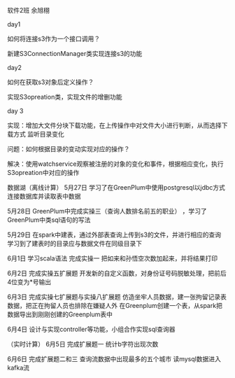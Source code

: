 软件2班 余旭栩

day1

如何将连接s3作为一个接口调用？

新建S3ConnectionManager类实现连接s3的功能

day2

如何在获取s3对象后定义操作？

实现S3opreation类，实现文件的增删功能

day 3 

实现：增加大文件分块下载功能，在上传操作中对文件大小进行判断，从而选择下载方式
监听目录变化

问题：如何根据目录的变动实现对应的操作？

解决：使用watchservice观察被注册的对象的变化和事件，根据相应变化，执行S3opreation中对应的操作

数据湖（离线计算）
5月27日
学习了在GreenPlum中使用postgresql以jdbc方式连接数据库并读取表中数据

5月28日
GreenPlum中完成实操三（查询人数排名前五的职业）
，学习了GreenPlum中类sql语句的写法

5月29日
在spark中建表，通过外部表查询上传到s3的文件，并进行相应的查询
学习到了建表时的目录应与数据文件在同级目录下

6月1日
学习scala语法
完成实操一
把如来和孙悟空次数加起来，并将结果打印


6月2日
完成实操五扩展题
开发新的自定义函数，对身份证号码脱敏处理，把前后4位变为*号输出

6月3日
完成实操七扩展题与实操八扩展题
仿造坐牢人员数据，建一张拘留记录表数据，把正在拘留人员也排除在嫌疑人外
在Greenplum创建一个表，从spark把数据导出到刚刚创建的Greenplum表中

6月4日
设计与实现controller等功能，小组合作实现sql查询器

（实时计算）
6月5日
完成扩展题一
统计b字符出现次数

6月6日
完成扩展题二和三
  查询流数据中出现最多的五个城市
  读mysql数据进入kafka流	
